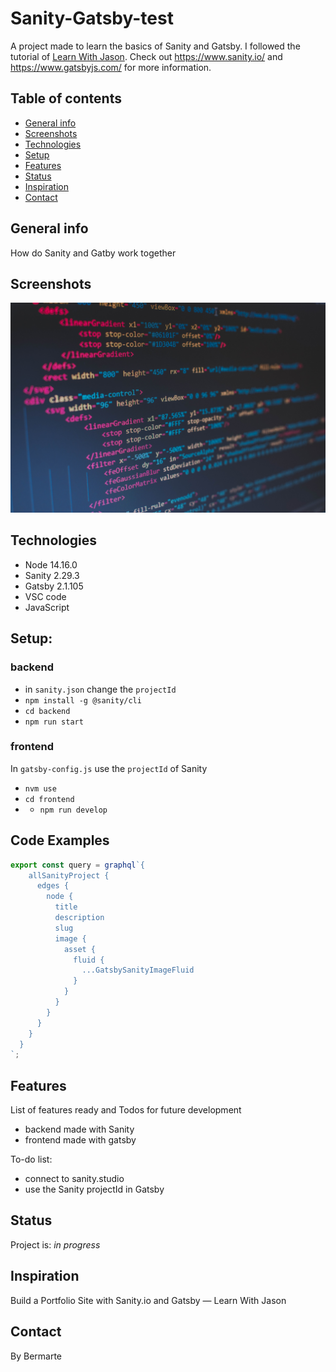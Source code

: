 # Sanity-Gatsby-test

A project made to learn the basics of Sanity and Gatsby. I followed the tutorial of [Learn With Jason](https://www.youtube.com/watch?v=SLGkyodumKI&t=1739s).
Check out https://www.sanity.io/ and https://www.gatsbyjs.com/ for more information.

## Table of contents

- [General info](#general-info)
- [Screenshots](#screenshots)
- [Technologies](#technologies)
- [Setup](#setup)
- [Features](#features)
- [Status](#status)
- [Inspiration](#inspiration)
- [Contact](#contact)

## General info

How do Sanity and Gatby work together

## Screenshots

![Example screenshot](./planning/screenshot.jpg)

## Technologies

- Node 14.16.0
- Sanity 2.29.3
- Gatsby 2.1.105
- VSC code
- JavaScript

## Setup:

### backend
- in `sanity.json` change the `projectId`  
- `npm install -g @sanity/cli`   
- `cd backend`   
- `npm run start`  

### frontend
In `gatsby-config.js` use the `projectId` of Sanity   
- `nvm use`
- `cd frontend`
- - `npm run develop`

## Code Examples

```js
export const query = graphql`{
    allSanityProject {
      edges {
        node {
          title
          description
          slug
          image {
            asset {
              fluid {
                ...GatsbySanityImageFluid
              }
            }
          }
        }
      }
    }  
  }
`;
```

## Features

List of features ready and Todos for future development

- backend made with Sanity
- frontend made with gatsby

To-do list:

- connect to sanity.studio
- use the Sanity projectId in Gatsby

## Status

Project is: _in progress_

## Inspiration

Build a Portfolio Site with Sanity.io and Gatsby — Learn With Jason

## Contact

By Bermarte
